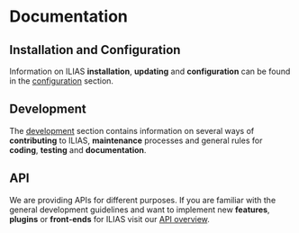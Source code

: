 # Documentation

## Installation and Configuration

Information on ILIAS **installation**, **updating** and **configuration** can be
found in the [configuration](configuration/README.md) section.

## Development

The [development](development/README.md) section contains information on several ways of **contributing** to ILIAS, **maintenance** processes and general rules for **coding**, **testing** and **documentation**.

## API

We are providing APIs for different purposes. If you are familiar with the general development guidelines and want to implement new **features**, **plugins** or **front-ends** for ILIAS visit our [API overview](development/api-overview.md).
